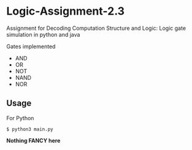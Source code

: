 # Logic-Assignment-2.3
Assignment for Decoding Computation Structure and Logic: Logic gate simulation in python and java

Gates implemented
 * AND
 * OR
 * NOT
 * NAND
 * NOR

## Usage
For Python
```
$ python3 main.py
```
**Nothing FANCY here**
